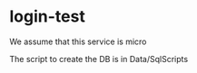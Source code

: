 # login-test

We assume that this service is micro

The script to create the DB is in Data/SqlScripts